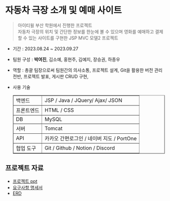 # 자동차 극장 소개 및 예매 사이트 

> 아이티윌 부산 학원에서 진행한 프로젝트<br>
> 자동차 극장의 위치 및 간단한 정보를 한눈에 볼 수 있으며 영화를 예매하고 결제할 수 있는 사이트를 구현한 JSP MVC 모델2 프로젝트

- 기간 : 2023.08.24 ~ 2023.09.27
- 팀원 구성 : <b>박여진</b>, 김소예, 홍현주, 김예지, 장승권, 하종우
- 역할 : 총괄 팀장으로써 팀원간의 의사소통, 프로젝트 설계, Git을 활용한 버전 관리 전반, 프로젝트 발표, 게시판 CRUD 구현,
- 사용 기술

  <table border = 1>
     <tr>
        <td>백엔드 </td>
        <td> JSP / Java / JQuery/ Ajax/ JSON  </td>
     </tr>
     <tr>
        <td>프론트엔드 </td>
        <td> HTML / CSS  </td>
     </tr>
     <tr>
        <td>DB </td>
        <td> MySQL  </td>
     </tr>
     <tr>
        <td>서버 </td>
        <td> Tomcat </td>
     </tr>
     <tr>
        <td>API </td>
        <td> 카카오 간편로그인 / 네이버 지도 / PortOne </td>
     </tr>
     <tr>
        <td>협업 도구 </td>
        <td> Git / Github / Notion / Discord  </td>
     </tr>
  </table>
   

## 프로젝트 자료 
- [프로젝트 ppt](https://drive.google.com/file/d/15zxT7guDY57XbQDC7Om5K1Oddz8oPTxv/view?usp=sharing)
- [요구사항 명세서](https://docs.google.com/spreadsheets/d/121b-0Syd5_DSfEWAOKdMIVIs-jJyTUfOhzT2vW8vjnA/edit?usp=sharing)
- [ERD](https://docs.google.com/spreadsheets/d/121b-0Syd5_DSfEWAOKdMIVIs-jJyTUfOhzT2vW8vjnA/edit?usp=sharing)

